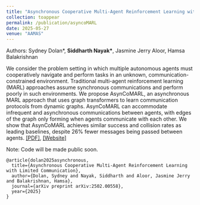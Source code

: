 ```yaml
---
title: "Asynchronous Cooperative Multi-Agent Reinforcement Learning with Limited Communication"
collection: toappear
permalink: /publication/asyncoMARL
date: 2025-05-27
venue: "AAMAS"
---
```


Authors: Sydney Dolan\*, **Siddharth Nayak\***, Jasmine Jerry Aloor, Hamsa Balakrishnan

We consider the problem setting in which multiple autonomous agents must cooperatively navigate and perform tasks in an unknown, communication-constrained environment. Traditional multi-agent reinforcement learning (MARL) approaches assume synchronous communications and perform poorly in such environments. We propose AsynCoMARL, an asynchronous MARL approach that uses graph transformers to learn communication protocols from dynamic graphs. AsynCoMARL can accommodate infrequent and asynchronous communications between agents, with edges of the graph only forming when agents communicate with each other. We show that AsynCoMARL achieves similar success and collision rates as leading baselines, despite 26\% fewer messages being passed between agents. [[PDF]](https://arxiv.org/pdf/2502.00558), [[Website]](https://sydneyid.github.io/satMARL/)

Note: Code will be made public soon.

```
@article{dolan2025asynchronous,
  title={Asynchronous Cooperative Multi-Agent Reinforcement Learning with Limited Communication},
  author={Dolan, Sydney and Nayak, Siddharth and Aloor, Jasmine Jerry and Balakrishnan, Hamsa},
  journal={arXiv preprint arXiv:2502.00558},
  year={2025}
}
```

<!-- Recommended citation: Your Namesdas, You. (2010). "Paper Title Number 2." <i>Journal 1</i>. 1(2). -->
